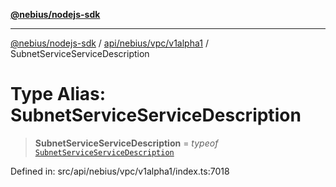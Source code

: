 [**@nebius/nodejs-sdk**](../../../../../README.md)

***

[@nebius/nodejs-sdk](../../../../../README.md) / [api/nebius/vpc/v1alpha1](../README.md) / SubnetServiceServiceDescription

# Type Alias: SubnetServiceServiceDescription

> **SubnetServiceServiceDescription** = *typeof* [`SubnetServiceServiceDescription`](../variables/SubnetServiceServiceDescription.md)

Defined in: src/api/nebius/vpc/v1alpha1/index.ts:7018
